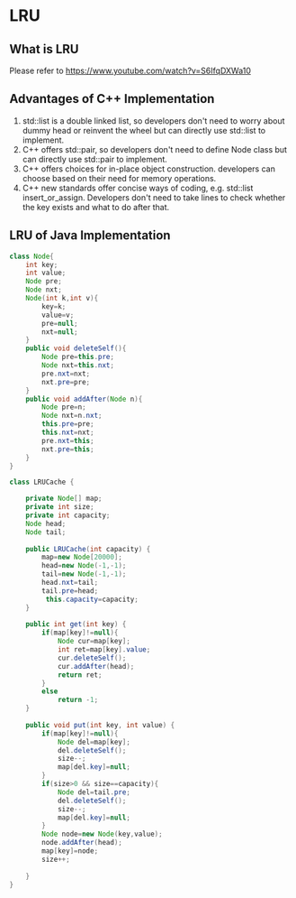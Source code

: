 # LRU

## What is LRU
Please refer to https://www.youtube.com/watch?v=S6IfqDXWa10

## Advantages of C++ Implementation
1. std::list is a double linked list, so developers don't need to worry about dummy head or reinvent the wheel but can directly use std::list to implement.
2. C++ offers std::pair, so developers don't need to define Node class but can directly use std::pair to implement.
3. C++ offers choices for in-place object construction. developers can choose based on their need for memory operations.
4. C++ new standards offer concise ways of coding, e.g. std::list insert_or_assign. Developers don't need to take lines to check whether the key exists and what to do after that.

## LRU of Java Implementation
```java
class Node{
	int key;
	int value;
	Node pre;
	Node nxt;
	Node(int k,int v){
		key=k;
		value=v;
		pre=null;
		nxt=null;
	}
	public void deleteSelf(){
		Node pre=this.pre;
		Node nxt=this.nxt;
		pre.nxt=nxt;
		nxt.pre=pre;
	}
	public void addAfter(Node n){
		Node pre=n;
		Node nxt=n.nxt;
		this.pre=pre;
		this.nxt=nxt;
		pre.nxt=this;
		nxt.pre=this;
	}
}

class LRUCache {

    private Node[] map;
    private int size;
    private int capacity;
    Node head;
    Node tail;
    
    public LRUCache(int capacity) {
        map=new Node[20000];
        head=new Node(-1,-1);
        tail=new Node(-1,-1);
        head.nxt=tail;
        tail.pre=head;
         this.capacity=capacity;
    }
    
    public int get(int key) {
        if(map[key]!=null){
            Node cur=map[key];
            int ret=map[key].value;
            cur.deleteSelf();
            cur.addAfter(head);
            return ret;
        }
        else
            return -1;
    }
    
    public void put(int key, int value) {
        if(map[key]!=null){
        	Node del=map[key];
        	del.deleteSelf();
        	size--;
        	map[del.key]=null;        	
        }
        if(size>0 && size==capacity){
        	Node del=tail.pre;
        	del.deleteSelf();
        	size--;
        	map[del.key]=null;
        }
        Node node=new Node(key,value);
        node.addAfter(head);
        map[key]=node;
        size++;
        
    }
}
```


